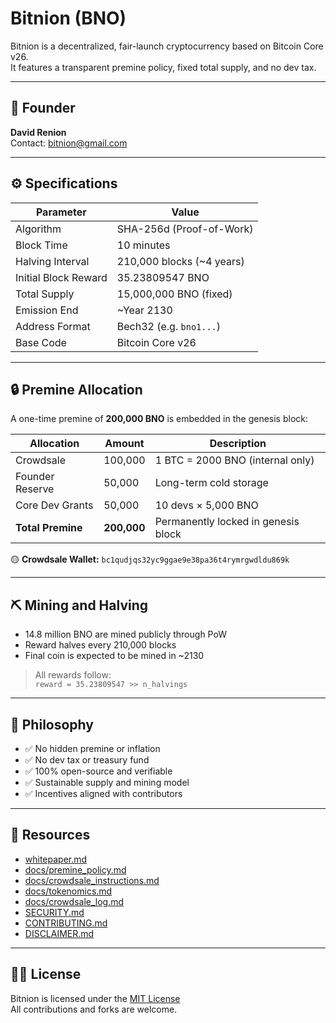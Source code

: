 # Bitnion (BNO)

Bitnion is a decentralized, fair-launch cryptocurrency based on Bitcoin Core v26.  
It features a transparent premine policy, fixed total supply, and no dev tax.

---

## 🔐 Founder

**David Renion**  
Contact: [bitnion@gmail.com](mailto:bitnion@gmail.com)

---

## ⚙️ Specifications

| Parameter                | Value                          |
|--------------------------|--------------------------------|
| Algorithm                | SHA-256d (Proof-of-Work)       |
| Block Time               | 10 minutes                     |
| Halving Interval         | 210,000 blocks (~4 years)      |
| Initial Block Reward     | 35.23809547 BNO                |
| Total Supply             | 15,000,000 BNO (fixed)         |
| Emission End             | ~Year 2130                     |
| Address Format           | Bech32 (e.g. `bno1...`)        |
| Base Code                | Bitcoin Core v26               |

---

## 🔒 Premine Allocation

A one-time premine of **200,000 BNO** is embedded in the genesis block:

| Allocation           | Amount     | Description                                |
|----------------------|------------|--------------------------------------------|
| Crowdsale            | 100,000    | 1 BTC = 2000 BNO (internal only)           |
| Founder Reserve      | 50,000     | Long-term cold storage                     |
| Core Dev Grants      | 50,000     | 10 devs × 5,000 BNO                        |
| **Total Premine**    | **200,000**| Permanently locked in genesis block        |

🟡 **Crowdsale Wallet:** `bc1qudjqs32yc9ggae9e38pa36t4rymrgwdldu869k`

---

## ⛏️ Mining and Halving

- 14.8 million BNO are mined publicly through PoW
- Reward halves every 210,000 blocks
- Final coin is expected to be mined in ~2130

> All rewards follow:  
> `reward = 35.23809547 >> n_halvings`

---

## 🧠 Philosophy

- ✅ No hidden premine or inflation
- ✅ No dev tax or treasury fund
- ✅ 100% open-source and verifiable
- ✅ Sustainable supply and mining model
- ✅ Incentives aligned with contributors

---

## 📘 Resources

- [whitepaper.md](whitepaper.md)
- [docs/premine_policy.md](docs/premine_policy.md)
- [docs/crowdsale_instructions.md](docs/crowdsale_instructions.md)
- [docs/tokenomics.md](docs/tokenomics.md)
- [docs/crowdsale_log.md](docs/crowdsale_log.md)
- [SECURITY.md](SECURITY.md)
- [CONTRIBUTING.md](CONTRIBUTING.md)
- [DISCLAIMER.md](DISCLAIMER.md)

---

## 🧑‍💻 License

Bitnion is licensed under the [MIT License](./COPYING)  
All contributions and forks are welcome.

